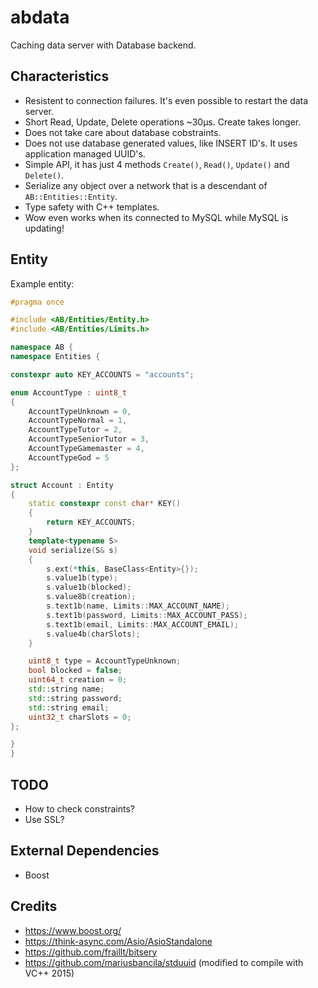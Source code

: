 # abdata

Caching data server with Database backend.

## Characteristics

* Resistent to connection failures. It's even possible to restart the data server.
* Short Read, Update, Delete operations ~30µs. Create takes longer.
* Does not take care about database cobstraints.
* Does not use database generated values, like INSERT ID's. It uses application managed UUID's.
* Simple API, it has just 4 methods `Create()`, `Read()`, `Update()` and `Delete()`.
* Serialize any object over a network that is a descendant of `AB::Entities::Entity`.
* Type safety with C++ templates.
* Wow even works when its connected to MySQL while MySQL is updating!

## Entity

Example entity:

~~~cpp
#pragma once

#include <AB/Entities/Entity.h>
#include <AB/Entities/Limits.h>

namespace AB {
namespace Entities {

constexpr auto KEY_ACCOUNTS = "accounts";

enum AccountType : uint8_t
{
    AccountTypeUnknown = 0,
    AccountTypeNormal = 1,
    AccountTypeTutor = 2,
    AccountTypeSeniorTutor = 3,
    AccountTypeGamemaster = 4,
    AccountTypeGod = 5
};

struct Account : Entity
{
    static constexpr const char* KEY()
    {
        return KEY_ACCOUNTS;
    }
    template<typename S>
    void serialize(S& s)
    {
        s.ext(*this, BaseClass<Entity>{});
        s.value1b(type);
        s.value1b(blocked);
        s.value8b(creation);
        s.text1b(name, Limits::MAX_ACCOUNT_NAME);
        s.text1b(password, Limits::MAX_ACCOUNT_PASS);
        s.text1b(email, Limits::MAX_ACCOUNT_EMAIL);
        s.value4b(charSlots);
    }

    uint8_t type = AccountTypeUnknown;
    bool blocked = false;
    uint64_t creation = 0;
    std::string name;
    std::string password;
    std::string email;
    uint32_t charSlots = 0;
};

}
}
~~~

## TODO

* How to check constraints?
* Use SSL?

## External Dependencies

* Boost

## Credits

* https://www.boost.org/
* https://think-async.com/Asio/AsioStandalone
* https://github.com/fraillt/bitsery
* https://github.com/mariusbancila/stduuid (modified to compile with VC++ 2015)
